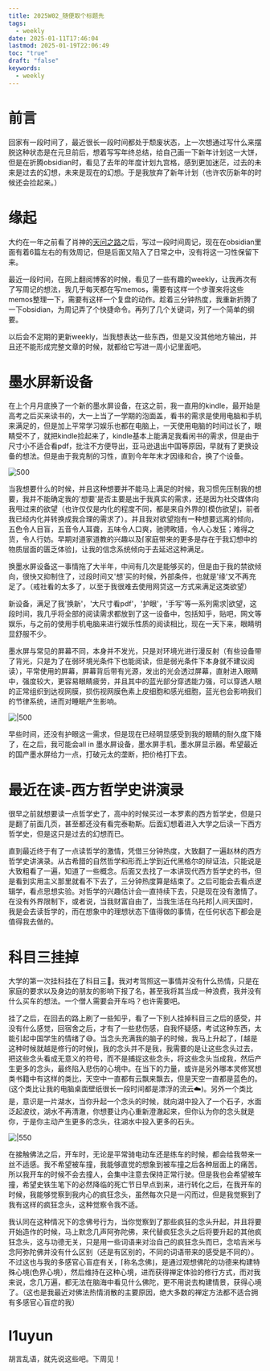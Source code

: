 ```yaml
---
title: 2025W02_随便取个标题先
tags:
  - weekly
date: 2025-01-11T17:46:04
lastmod: 2025-01-19T22:06:49
toc: "true"
draft: "false"
keywords:
  - weekly
---
```

# 前言
回家有一段时间了，最近很长一段时间都处于颓废状态，上一次想通过写什么来摆脱这种状态是在元旦前后，想着写写年终总结，给自己画一下新年计划这一大饼，但是在折腾obsidian时，看见了去年的年度计划九宫格，感到更加迷茫，过去的未来是过去的幻想，未来是现在的幻想。于是我放弃了新年计划（也许农历新年的时候还会捡起来。）
 
# 缘起
大约在一年之前看了肖神的[天问之路](https://github.com/Kiprey/Skr_Learning)之后，写过一段时间周记，现在在obsidian里面有着6篇左右的有效周记，但是后面又陷入了日常之中，没有将这一习性保留下来。

最近一段时间，在网上翻阅博客的时候，看见了一些有趣的weekly，让我再次有了写周记的想法，我几乎每天都在写memos，需要有这样一个步骤来将这些memos整理一下，需要有这样一个复盘的动作。趁着三分钟热度，我重新折腾了一下obsidian，为周记弄了个快捷命令。再列了几个关键词，列了一个简单的纲要。

以后会不定期的更新weekly，当我想表达一些东西，但是又没其他地方输出，并且还不能形成完整文章的时候，就都给它写进一周小记里面吧。

# 墨水屏新设备 
在上个月月底换了一个新的墨水屏设备，在这之前，我一直用的kindle，最开始是高考之后买来读书的，大一上当了一学期的泡面盖，看书的需求是使用电脑和手机来满足的，但是加上平常学习娱乐也都在电脑上，一天使用电脑的时间过长了，眼睛受不了，就把kindle捡起来了，kindle基本上能满足我看闲书的需求，但是由于尺寸小不适合看pdf，批注不方便导出，亚马逊退出中国等原因，早就有了更换设备的想法。但是由于我克制的习性，直到今年年末才因缘和合，换了个设备。

![500](https://img.l1uyun.one/2025W02_随便取个标题先_image_1.jpg)

当我想要什么的时候，并且这种想要并不能马上满足的时候，我习惯先压制我的想要，我并不能确定我的'想要'是否主要是出于我真实的需求，还是因为社交媒体向我甩过来的欲望（也许仅仅是内化的程度不同，都是来自外界的⌈模仿欲望⌋，前者我已经内化并转换成我合理的需求了）。并且我对欲望抱有一种想要远离的倾向，五色令人目盲，五音令人耳聋，五味令人口爽，驰骋畋猎，令人心发狂；难得之货，令人行妨。早期对道家道教的兴趣以及⌈家庭带来的更多是存在于我幻想中的物质层面的匮乏体验⌋，让我的信念系统倾向于去延迟这种满足。

换墨水屏设备这一事情拖了大半年，中间有几次是能够买的，但是由于我的禁欲倾向，很快又抑制住了，过段时间又'想'买的时候，外部条件，也就是'缘'又不再充足了。（戒社看的太多了，以至于我很难去使用网贷这一方式来满足这类欲望）

新设备，满足了我'换新'，'大尺寸看pdf'，'护眼'，'手写'等一系列需求|欲望，这段时间，我几乎将全部的阅读需求都放到了这一设备中，包括知乎，贴吧，网文等娱乐，与之前的使用手机电脑来进行娱乐性质的阅读相比，现在一天下来，眼睛明显舒服不少。

墨水屏与常见的屏幕不同，本身并不发光，只是对环境光进行漫反射（有些设备带了背光，只是为了在弱环境光条件下也能阅读，但是弱光条件下本身就不建议阅读），平常使用的屏幕，屏幕背后带有光源，发出的光会透过屏幕，直射进入眼睛中，强度较大，更容易眼睛疲劳，并且其中的蓝光部分穿透能力强，可以穿透人眼的正常组织到达视网膜，损伤视网膜色素上皮细胞和感光细胞，蓝光也会影响我们的节律系统，进而对睡眠产生影响。

![|500](https://img.l1uyun.one/2025W02_随便取个标题先_image_2.jpg)

早些时间，还没有护眼这一需求，但是现在已经明显感受到我的眼睛的耐久度下降了，在之后，我可能会all in 墨水屏设备，墨水屏手机，墨水屏显示器。希望最近的国产墨水屏给力一点，打破元太的垄断，把价格打下去。

# 最近在读-西方哲学史讲演录
很早之前就想要读一点哲学史了，高中的时候买过一本罗素的西方哲学史，但是只是翻了前面几页，甚至都还没有看完泰勒斯。后面幻想着进入大学之后读一下西方哲学史，但是这只是过去的幻想而已。

直到最近终于有了一点读哲学的激情，凭借三分钟热度，大致翻了一遍赵林的西方哲学史讲演录。从古希腊的自然哲学和形而上学到近代黑格尔的辩证法，只能说是大致粗看了一遍，知道了一些概念。后面又去找了一本讲现代西方哲学史的书，但是看到实用主义那里就看不下去了，三分钟热度算是结束了。之后可能会去看点逻辑学，看点思想实验。对哲学的兴趣估计会一直持续下去，只是现在没有激情了。在没有外界限制下，或者说，当我财富自由了，当我生活在乌托邦|人间天国时，我是会去读哲学的，而在想象中的理想状态下值得做的事情，在任何状态下都会是值得我去做的。

# 科目三挂掉  
大学的第一次挂科挂在了科目三🤣。我对考驾照这一事情并没有什么热情，只是在家庭的要求以及身边的朋友的影响下报了名，甚至我将其当成一种浪费，我并没有什么买车的想法。一个僧人需要会开车吗？也许需要吧。

挂了之后，在回去的路上刷了一些知乎，看了一下别人挂掉科目三之后的感受，并没有什么感觉，回宿舍之后，才有了一些悲伤感，自我怀疑感，考试这种东西，太能引起中国学生的情绪了😅。当念头充满我的脑子的时候，我马上升起了，⌈越是这种时候就越是修行的时候⌋，我的念头并不是我，我需要的是让这些念头过去，把这些念头看成无意义的符号，而不是捕捉这些念头，将这些念头当成我，然后产生更多的念头，最终陷入悲伤的心境中。在当下的力量，或许是另外哪本灵修冥想类书籍中有这样的类比，天空中一直都有云飘来飘去，但是天空一直都是蓝色的。(这个类比让我的电脑桌面壁纸很长一段时间都是漂浮的流云☁️)。另外一个类比是，意识是一片湖水，当你升起一个念头的时候，就向湖中投入了一个石子，水面泛起波纹，湖水不再清澈，你想要让内心重新澄澈起来，但你认为你的念头就是你，于是你主动产生更多的念头，往湖水中投入更多的石头。

![|550](https://img.l1uyun.one/2025W02_随便取个标题先_image_3.jpg)

在接触佛法之后，开车时，无论是平常骑电动车还是练车的时候，都会给我带来一丝不适感。我不希望被车撞，我能够直觉的想象到被车撞之后各种层面上的痛苦。所以我开车的时候不会去撞人，会集中注意去保持正常行驶。但是我也会希望被车撞，希望史铁生笔下的必然降临的死亡节日早点到来，进行转化之后，在我开车的时候，我能够觉察到我内心的疯狂念头，虽然每次只是一闪而过，但是我觉察到了我有这样的疯狂念头，这种觉察令我不适。

我认同在这种情况下的念佛号行为，当你觉察到了那些疯狂的念头升起，并且将要开始造作的时候，马上默念几声阿弥陀佛，来代替疯狂念头之后将要升起的其他疯狂念头，这与功德无关，只是用一些词语来对治自己的疯狂念头而已，念哈吉米与念阿弥陀佛并没有什么区别（还是有区别的，不同的词语带来的感受是不同的）。不过这也与我的多感官心盲症有关，⌈称名念佛⌋，是通过观想佛陀的功德来构建特殊心境(色界心境），然后维持在这种心境，进而获得禅定体验的修行方式，而对我来说，念几万遍，都无法在脑海中看见什么佛陀，更不用说去构建情景，获得心境了。（这也是我最近对佛法热情消散的主要原因，绝大多数的禅定方法都不适合拥有多感官心盲症的我）

# l1uyun
胡言乱语，就先说这些吧。下周见！


